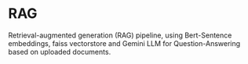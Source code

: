 # RAG
Retrieval-augmented generation (RAG) pipeline, using Bert-Sentence embeddings, faiss vectorstore and Gemini  LLM for Question-Answering based on uploaded documents. 
